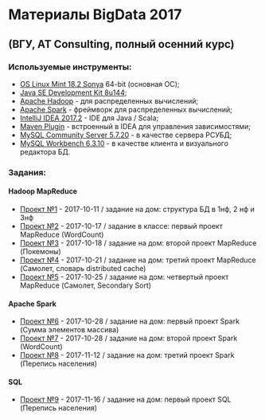 # Материалы BigData 2017
## (ВГУ, AT Consulting, полный осенний курс)  

### Используемые инструменты:

- [OS Linux Mint 18.2 Sonya](https://linuxmint.com/) 64-bit (основная ОС);
- [Java SE Development Kit 8u144](http://www.oracle.com/technetwork/java/javase/downloads/jdk8-downloads-2133151.html);
- [Apache Hadoop](http://hadoop.apache.org/) - для распределенных вычислений;
- [Apache Spark](https://spark.apache.org/) - фреймворк для распределенных вычислений;
- [IntelliJ IDEA 2017.2](https://www.jetbrains.com/idea/) - IDE для Java / Scala;
- [Maven Plugin](https://www.jetbrains.com/help/idea/maven.html) - встроенный в IDEA для управления зависимостями;
- [MySQL Community Server 5.7.20](https://dev.mysql.com/downloads/mysql/) - в качестве сервера РСУБД;
- [MySQL Workbench 6.3.10](https://dev.mysql.com/downloads/workbench/) - в качестве клиента и визуального редактора БД.

### Задания:
#### Hadoop MapReduce
- [Проект №1](./01.md) - 2017-10-11 / задание на дом: структура БД в 1нф, 2 нф и 3нф
- [Проект №2](./02.md) - 2017-10-17 / задание в классе: первый проект MapReduce (WordCount)
- [Проект №3](./03.md) - 2017-10-18 / задание на дом: второй проект MapReduce (Покемоны)
- [Проект №4](./04.md) - 2017-10-21 / задание на дом: третий проект MapReduce (Самолет, словарь distributed cache)
- [Проект №5](./05.md) - 2017-10-25 / задание на дом: четвертый проект MapReduce (Самолет, Secondary Sort)
#### Apache Spark
- [Проект №6](./06.md) - 2017-10-28 / задание на дом: первый проект Spark (Сумма элементов массива)
- [Проект №7](./07.md) - 2017-10-28 / задание на дом: второй проект Spark (WordCount)
- [Проект №8](./08.md) - 2017-11-12 / задание на дом: третий проект Spark (Перепись населения)
#### SQL
- [Проект №9](./09.md) - 2017-11-16 / задание на дом: первый проект SQL (Перепись населения)